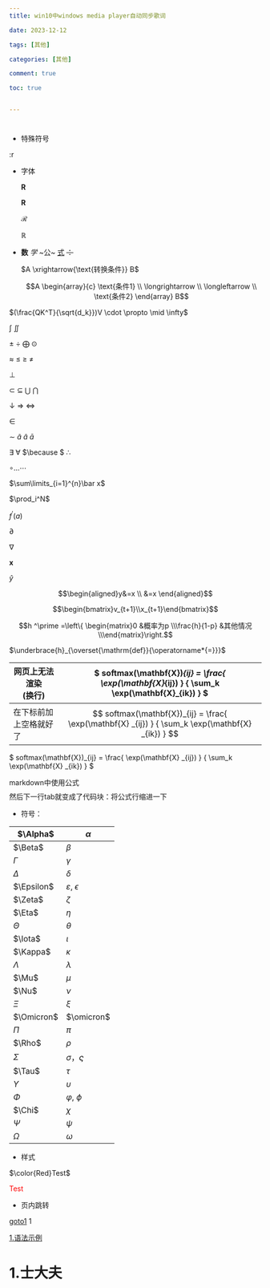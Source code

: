 ```yaml
---
title: win10中windows media player自动同步歌词

date: 2023-12-12

tags: [其他]

categories: [其他]

comment: true

toc: true


---
```


#
<!--more-->

- 特殊符号

:r



- 字体

  $\mathbf R$

  $\boldsymbol{R}$

  $\mathcal{R}$

  $\mathbb{R}$

- **数** *学* ~公~ <u>式</u> ~~：~~

  $A \xrightarrow{\text{转换条件}} B$

  $$A
\begin{array}{c}
  \text{条件1} \\
\longrightarrow \\
  \longleftarrow \\
\text{条件2}
  \end{array}
B$$
  

$(\frac{QK^T}{\sqrt{d_k}})V \cdot  \propto   \mid   \infty$

 $\int$  $\iint$

$\pm$ $\div$ $\bigoplus$ $\odot$

$\approx$ $\leq$ $\geq$ $\neq$ 

$\perp$

$\subset$  $\subseteq$  $\bigcup$   $\bigcap$ 

$\downarrow$ $\Rightarrow$ $\Leftrightarrow$

$\in$

$\sim$ $\tilde a$ $\hat a$ $\bar a$

$\exists$ $\forall$ $\because $ $\therefore$

$\circ \ldots \cdots$

$\sum\limits_{i=1}^{n}\bar x$

$\prod_i^N$

$f^\prime(a)$

  $\partial$

  $\nabla$

  $\mathbf{x}$

  $\hat y$

  $$\begin{aligned}y&=x \\ &=x
  \end{aligned}$$

  $$\begin{bmatrix}v_{t+1}\\x_{t+1}\end{bmatrix}$$

$$h ^\prime =\left\{ \begin{matrix}0 &概率为p \\\frac{h}{1-p} &其他情况\\\end{matrix}\right.$$

  $\underbrace{h}_{\overset{\mathrm{def}}{\operatorname*{=}}}$

| 网页上无法渲染<br>(换行) | $ softmax(\mathbf{X})_{ij} = \frac{ \exp(\mathbf{X}_{ij}) } { \sum_k \exp(\mathbf{X}_{ik}) } $ |
| ------------------------ | ------------------------------------------------------------ |
| 在下标前加上空格就好了   | $$ softmax(\mathbf{X})_{ij} = \frac{ \exp(\mathbf{X} _{ij}) } { \sum_k \exp(\mathbf{X} _{ik}) } $$ |

  $ softmax(\mathbf{X})_{ij} = \frac{ \exp(\mathbf{X} _{ij}) } { \sum_k \exp(\mathbf{X} _{ik}) } $

markdown中使用公式$$$$然后下一行tab就变成了代码块：将公式行缩进一下

- 符号：

| $\Alpha$   | $\alpha$                  |
| ---------- | ------------------------- |
| $\Beta$    | $\beta$                   |
| $\Gamma$   | $\gamma$                  |
| $\Delta$   | $\delta$                  |
| $\Epsilon$ | $\varepsilon$, $\epsilon$ |
| $\Zeta$    | $\zeta$                   |
| $\Eta$     | $\eta$                    |
| $\Theta$   | $\theta$                  |
| $\Iota$    | $\iota$                   |
| $\Kappa$   | $\kappa$                  |
| $\Lambda$  | $\lambda$                 |
| $\Mu$      | $\mu$                     |
| $\Nu$      | $\nu$                     |
| $\Xi$      | $\xi$                     |
| $\Omicron$ | $\omicron$                |
| $\Pi$      | $\pi$                     |
| $\Rho$     | $\rho$                    |
| $\Sigma$   | $\sigma$，$\varsigma$     |
| $\Tau$     | $\tau$                    |
| $\Upsilon$ | $\upsilon$                |
| $\Phi$     | $\varphi$, $\phi$         |
| $\Chi$     | $\chi$                    |
| $\Psi$     | $\psi$                    |
| $\Omega$   | $\omega$                  |



- 样式

 $\color{Red}Test$ 

 <font color=Red>Test</font> 

- 页内跳转

<a href="#goto1">goto1</a>
<span id='goto1'>1</span>

[1.语法示例](#1士大夫)









# 1.士大夫

